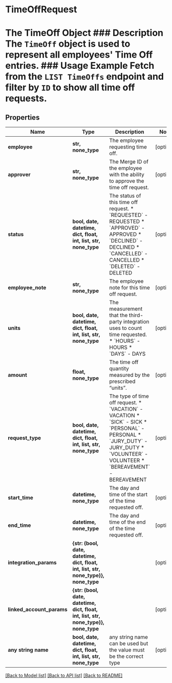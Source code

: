 # TimeOffRequest

# The TimeOff Object ### Description The `TimeOff` object is used to represent all employees' Time Off entries.  ### Usage Example Fetch from the `LIST TimeOffs` endpoint and filter by `ID` to show all time off requests.

## Properties
Name | Type | Description | Notes
------------ | ------------- | ------------- | -------------
**employee** | **str, none_type** | The employee requesting time off. | [optional] 
**approver** | **str, none_type** | The Merge ID of the employee with the ability to approve the time off request. | [optional] 
**status** | **bool, date, datetime, dict, float, int, list, str, none_type** | The status of this time off request.  * &#x60;REQUESTED&#x60; - REQUESTED * &#x60;APPROVED&#x60; - APPROVED * &#x60;DECLINED&#x60; - DECLINED * &#x60;CANCELLED&#x60; - CANCELLED * &#x60;DELETED&#x60; - DELETED | [optional] 
**employee_note** | **str, none_type** | The employee note for this time off request. | [optional] 
**units** | **bool, date, datetime, dict, float, int, list, str, none_type** | The measurement that the third-party integration uses to count time requested.  * &#x60;HOURS&#x60; - HOURS * &#x60;DAYS&#x60; - DAYS | [optional] 
**amount** | **float, none_type** | The time off quantity measured by the prescribed “units”. | [optional] 
**request_type** | **bool, date, datetime, dict, float, int, list, str, none_type** | The type of time off request.  * &#x60;VACATION&#x60; - VACATION * &#x60;SICK&#x60; - SICK * &#x60;PERSONAL&#x60; - PERSONAL * &#x60;JURY_DUTY&#x60; - JURY_DUTY * &#x60;VOLUNTEER&#x60; - VOLUNTEER * &#x60;BEREAVEMENT&#x60; - BEREAVEMENT | [optional] 
**start_time** | **datetime, none_type** | The day and time of the start of the time requested off. | [optional] 
**end_time** | **datetime, none_type** | The day and time of the end of the time requested off. | [optional] 
**integration_params** | **{str: (bool, date, datetime, dict, float, int, list, str, none_type)}, none_type** |  | [optional] 
**linked_account_params** | **{str: (bool, date, datetime, dict, float, int, list, str, none_type)}, none_type** |  | [optional] 
**any string name** | **bool, date, datetime, dict, float, int, list, str, none_type** | any string name can be used but the value must be the correct type | [optional]

[[Back to Model list]](../README.md#documentation-for-models) [[Back to API list]](../README.md#documentation-for-api-endpoints) [[Back to README]](../README.md)


